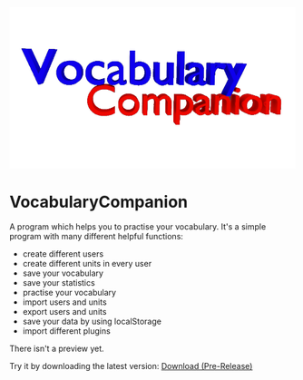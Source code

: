 <div style="text-align: center">
<img src="storage/readmeImage.png">
</div>

# VocabularyCompanion

A program which helps you to practise your vocabulary. It's a simple program with many different helpful functions:

- create different users
- create different units in every user
- save your vocabulary
- save your statistics
- practise your vocabulary
- import users and units
- export users and units
- save your data by using localStorage
- import different plugins

There isn't a preview yet.

Try it by downloading the latest version: 
<a href="https://github.com/mattes2008/VocabularyCompanion/releases/tag/v.0.1-beta" target="blank">Download (Pre-Release)</a>
